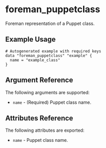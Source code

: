 
# foreman_puppetclass


Foreman representation of a Puppet class.


## Example Usage

```
# Autogenerated example with required keys
data "foreman_puppetclass" "example" {
  name = "example_class"
}
```


## Argument Reference

The following arguments are supported:

- `name` - (Required) Puppet class name.


## Attributes Reference

The following attributes are exported:

- `name` - Puppet class name.

